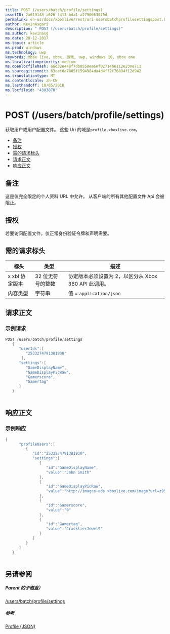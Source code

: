 ```yaml
---
title: POST (/users/batch/profile/settings)
assetID: 2a619148-a626-f413-bda1-a2790063075d
permalink: en-us/docs/xboxlive/rest/uri-usersbatchprofilesettingspost.html
author: KevinAsgari
description: " POST (/users/batch/profile/settings)"
ms.author: kevinasg
ms.date: 20-12-2017
ms.topic: article
ms.prod: windows
ms.technology: uwp
keywords: xbox live, xbox, 游戏, uwp, windows 10, xbox one
ms.localizationpriority: medium
ms.openlocfilehash: 66d32e448f7db8558ea6ef02714b6112e230e711
ms.sourcegitcommit: 63cef0a7805f1594984da4d4ff2f76894f12d942
ms.translationtype: MT
ms.contentlocale: zh-CN
ms.lasthandoff: 10/05/2018
ms.locfileid: "4383870"
---
```

# <a name="post-usersbatchprofilesettings"></a>POST (/users/batch/profile/settings)
获取用户或用户配置文件。 这些 Uri 的域是`profile.xboxlive.com`。
 
  * [备注](#ID4EV)
  * [授权](#ID4EFB)
  * [需的请求标头](#ID4EOB)
  * [请求正文](#ID4EZC)
  * [响应正文](#ID4EJD)
 
<a id="ID4EV"></a>

 
## <a name="remarks"></a>备注
 
这是仅完全限定的个人资料 URL 中允许。 从客户端的所有其他配置文件 Api 会被阻止。
  
<a id="ID4EFB"></a>

 
## <a name="authorization"></a>授权
 
若要访问配置文件，仅正常身份验证令牌和声明需要。
  
<a id="ID4EOB"></a>

 
## <a name="required-request-headers"></a>需的请求标头
 
| 标头| 类型| 描述| 
| --- | --- | --- | 
| x xbl 协定版本| 32 位无符号的整数| 协定版本必须设置为 2，以区分从 Xbox 360 API 此调用。| 
| 内容类型| 字符串| 值 = <code>application/json</code>| 
  
<a id="ID4EZC"></a>

 
## <a name="request-body"></a>请求正文
 
<a id="ID4E6C"></a>

 
### <a name="sample-request"></a>示例请求
 

```cpp
POST /users/batch/profile/settings
   {
      "userIds":[
         "2533274791381930"
       ],
      "settings":[
         "GameDisplayName",
         "GameDisplayPicRaw",
         "Gamerscore",
         "Gamertag"
      ]
   }
      
```

   
<a id="ID4EJD"></a>

 
## <a name="response-body"></a>响应正文
 
<a id="ID4EPD"></a>

 
### <a name="sample-response"></a>示例响应
 

```cpp
{
      "profileUsers":[
         {
            "id":"2533274791381930",
            "settings":[
               {
                  "id":"GameDisplayName",
                  "value":"John Smith"
               },
               {
                  "id":"GameDisplayPicRaw",
                  "value":"http://images-eds.xboxlive.com/image?url=z951ykn43p4FqWbbFvR2Ec.8vbDhj8G2Xe7JngaTToBrrCmIEEXHC9UNrdJ6P7KIN0gxC2r1YECCd3mf2w1FDdmFCpSokJWa2z7xtVrlzOyVSc6pPRdWEXmYtpS2xE4F"
               },
               {
                  "id":"Gamerscore",
                  "value":"0"
               },
               {
                  "id":"Gamertag",
                  "value":"CracklierJewel9"
               }
            ]
         }
      ]
   }
         
```

   
<a id="ID4EZD"></a>

 
## <a name="see-also"></a>另请参阅
 
<a id="ID4E2D"></a>

 
##### <a name="parent"></a>Parent 的子磁盘） 

[/users/batch/profile/settings](uri-usersbatchprofilesettings.md)

  
<a id="ID4EFE"></a>

 
##### <a name="reference"></a>参考 

[Profile (JSON)](../../json/json-profile.md)

   